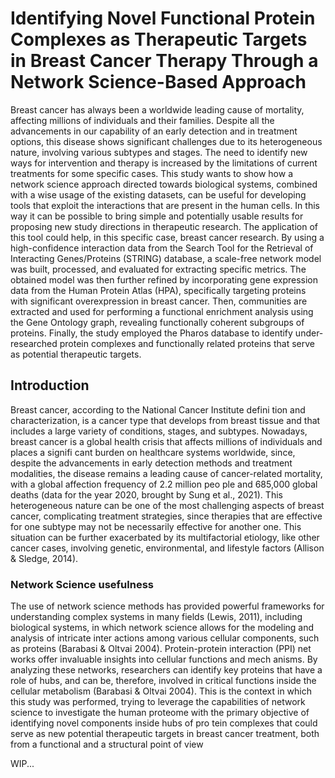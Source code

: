 # Identifying Novel Functional Protein Complexes as Therapeutic Targets in Breast Cancer Therapy Through a Network Science-Based Approach

Breast cancer has always been a worldwide leading cause of mortality, affecting millions of individuals and their families. Despite all the advancements in our capability of an early detection and in treatment options, this disease shows significant challenges due to its heterogeneous nature, involving various subtypes and stages. The need to identify new ways for intervention and therapy is increased by the limitations of current treatments for some specific cases. This study wants to show how a network science approach directed towards biological systems, combined with a wise usage of the existing datasets, can be useful for developing tools that exploit the interactions that are present in the human cells. In this way it can be possible to bring simple and potentially usable results for proposing new study directions in therapeutic research. The application of this tool could help, in this specific case, breast cancer research. By using a high-confidence interaction data from the Search Tool for the Retrieval of Interacting Genes/Proteins (STRING) database, a scale-free network model was built, processed, and evaluated for extracting specific metrics. The obtained model was then further refined by incorporating gene expression data from the Human Protein Atlas (HPA), specifically targeting proteins with significant overexpression in breast cancer. Then, communities are extracted and used for performing a functional enrichment analysis using the Gene Ontology graph, revealing functionally coherent subgroups of proteins. Finally, the study employed the Pharos database to identify under-researched protein complexes and functionally related proteins that serve as potential therapeutic targets.

## Introduction

Breast cancer, according to the National Cancer Institute defini tion and characterization, is a cancer type that develops from breast tissue and that includes a large variety of conditions, stages, and subtypes. Nowadays, breast cancer is a global health crisis that affects millions of individuals and places a signifi cant burden on healthcare systems worldwide, since, despite the advancements in early detection methods and treatment modalities, the disease remains a leading cause of cancer-related mortality, with a global affection frequency of 2.2 million peo ple and 685,000 global deaths (data for the year 2020, brought by Sung et al., 2021). This heterogeneous nature can be one of the most challenging aspects of breast cancer, complicating treatment strategies, since therapies that are effective for one subtype may not be necessarily effective for another one. This situation can be further exacerbated by its multifactorial etiology, like other cancer cases, involving genetic, environmental, and lifestyle factors (Allison & Sledge, 2014).

###  Network Science usefulness

The use of network science methods has provided powerful frameworks for understanding complex systems in many fields (Lewis, 2011), including biological systems, in which network science allows for the modeling and analysis of intricate inter actions among various cellular components, such as proteins (Barabasi & Oltvai 2004). Protein-protein interaction (PPI) net works offer invaluable insights into cellular functions and mech anisms. By analyzing these networks, researchers can identify key proteins that have a role of hubs, and can be, therefore, involved in critical functions inside the cellular metabolism (Barabasi & Oltvai 2004). This is the context in which this study was performed, trying to leverage the capabilities of network science to investigate the human proteome with the primary objective of identifying novel components inside hubs of pro tein complexes that could serve as new potential therapeutic targets in breast cancer treatment, both from a functional and a structural point of view

WIP...